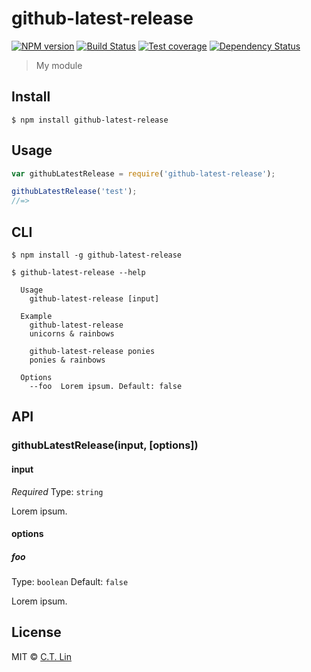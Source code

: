 # github-latest-release

[![NPM version][npm-image]][npm-url]
[![Build Status][travis-image]][travis-url]
[![Test coverage][coveralls-image]][coveralls-url]
[![Dependency Status][david_img]][david_site]

> My module


## Install

```
$ npm install github-latest-release
```


## Usage

```js
var githubLatestRelease = require('github-latest-release');

githubLatestRelease('test');
//=>
```


## CLI

```
$ npm install -g github-latest-release
```
```
$ github-latest-release --help

  Usage
    github-latest-release [input]

  Example
    github-latest-release
    unicorns & rainbows

    github-latest-release ponies
    ponies & rainbows

  Options
    --foo  Lorem ipsum. Default: false
```


## API

### githubLatestRelease(input, [options])

#### input

*Required*
Type: `string`

Lorem ipsum.

#### options

##### foo

Type: `boolean`
Default: `false`

Lorem ipsum.


## License

MIT © [C.T. Lin](http://github.com/chentsulin/github-latest-release)

[npm-image]: https://img.shields.io/npm/v/github-latest-release.svg?style=flat-square
[npm-url]: https://npmjs.org/package/github-latest-release
[travis-image]: https://travis-ci.org/chentsulin/github-latest-release.svg
[travis-url]: https://travis-ci.org/chentsulin/github-latest-release
[coveralls-image]: https://img.shields.io/coveralls/chentsulin/github-latest-release.svg?style=flat-square
[coveralls-url]: https://coveralls.io/r/chentsulin/github-latest-release
[david_img]: https://img.shields.io/david/chentsulin/github-latest-release.svg
[david_site]: https://david-dm.org/chentsulin/github-latest-release

